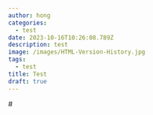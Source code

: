 ```yaml
---
author: hong
categories:
  - test
date: 2023-10-16T10:26:08.789Z
description: test
image: /images/HTML-Version-History.jpg
tags:
  - test
title: Test
draft: true
---
```

#﻿ 

